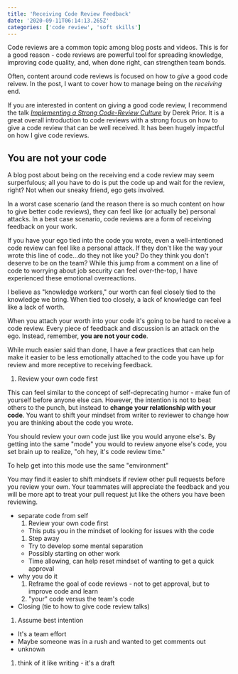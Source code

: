```yaml
---
title: 'Receiving Code Review Feedback'
date: '2020-09-11T06:14:13.265Z'
categories: ['code review', 'soft skills']
---
```


Code reviews are a common topic among blog posts and videos. This is for a good reason - code reviews are powerful tool for spreading knowledge, improving code quality, and, when done right, can strengthen team bonds.

Often, content around code reviews is focused on how to _give_ a good code reivew. In the post, I want to cover how to manage being on the _receiving_ end.

If you are interested in content on giving a good code review, I recommend the talk [_Implementing a Strong Code-Review Culture_](https://youtu.be/PJjmw9TRB7s) by Derek Prior. It is a great overall introduction to code reviews with a strong focus on how to give a code review that can be well received. It has been hugely impactful on how I give code reviews.

## You are not your code

A blog post about being on the receiving end a code review may seem surperfulous; all you have to do is put the code up and wait for the review, right? Not when our sneaky friend, ego gets involved.

In a worst case scenario (and the reason there is so much content on how to give better code reviews), they can feel like (or actually be) personal attacks. In a best case scenario, code reviews are a form of receiving feedback on your work.

If you have your ego tied into the code you wrote, even a well-intentioned code review can feel like a personal attack. If they don't like the way your wrote this line of code...do they not like you? Do they think you don't deserve to be on the team? While this jump from a comment on a line of code to worrying about job security can feel over-the-top, I have experienced these emotional overreactions.

I believe as "knowledge workers," our worth can feel closely tied to the knowledge we bring. When tied too closely, a lack of knowledge can feel like a lack of worth.

<!-- On top of tying our worth into the correctness of our code, writing code also has an artistic element to it. Different developers have different styles and aesthetic preferences for their code. Even when trying to be rational and Spock-like about the functionality of code, sometimes feedback can be about more "artistic" choices you have made and. This feedback can be even more impactful because it is a tied to personal preference over fact. -->

When you attach your worth into your code it's going to be hard to receive a code review. Every piece of feedback and discussion is an attack on the ego. Instead, remember, **you are not your code**.

<!--It's okay to work hard on something, and for others to find opportunities to improve it. -->
While much easier said than done, I have a few practices that can help make it easier to be less emotionally attached to the code you have up for review and more receptive to receiving feedback.

1. Review your own code first

This can feel similar to the concept of self-deprecating humor - make fun of yourself before anyone else can. However, the intention is not to beat others to the punch, but instead to **change your relationship with your code**. You want to shift your mindset from writer to reviewer to change how you are thinking about the code you wrote.

You should review your own code just like you would anyone else's. By getting into the same "mode" you would to review anyone else's code, you set brain up to realize, "oh hey, it's code review time." 

To help get into this mode use the same "environment"

You may find it easier to shift mindsets if review other pull requests before you review your own. Your teammates will appreciate the feedback and you will be more apt to treat your pull request jut like the others you have been reviewing. 


* separate code from self
  1. Review your own code first
    * This puts you in the mindset of looking for issues with the code
  1. Step away
    * Try to develop some mental separation
    * Possibly starting on other work
    * Time allowing, can help reset mindset of wanting to get a quick approval
* why you do it
  1. Reframe the goal of code reviews - not to get approval, but to improve code and learn
  1. "your" code versus the team's code
* Closing (tie to how to give code review talks) 
1. Assume best intention
  * It's a team effort
  * Maybe someone was in a rush and wanted to get comments out
* unknown
1. think of it like writing - it's  a draft
